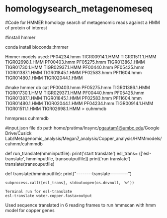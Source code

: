 # homologysearch_metagenomeseq
#Code for HMMER homology search of metagenomic reads against a HMM of protein of interest

#install hmmer

conda install bioconda::hmmer

Hmmer models used:
PF04234.hmm  TIGR00914.1.HMM  TIGR01511.1.HMM  TIGR02698.1.HMM
PF00403.hmm  PF05275.hmm  TIGR01386.1.HMM  TIGR01730.1.HMM  TIGR02937.1.HMM
PF00440.hmm  PF05425.hmm  TIGR01387.1.HMM  TIGR01845.1.HMM
PF02583.hmm  PF11604.hmm  TIGR01480.1.HMM  TIGR02044.1.HMM


#make hmmer db
cat PF00403.hmm  PF05275.hmm TIGR01386.1.HMM  TIGR01730.1.HMM  TIGR02937.1.HMM PF00440.hmm  PF05425.hmm TIGR01387.1.HMM  TIGR01845.1.HMM PF02583.hmm  PF11604.hmm TIGR01480.1.HMM  TIGR02044.1.HMM PF04234.hmm  TIGR00914.1.HMM  TIGR01511.1.HMM  TIGR02698.1.HMM > cuhmmdb

hmmpress cuhmmdb


#input.json file
db path home/pratima/Insync/pgautam1@umbc.edu/Google Drive/Cusick Lab/Metagenomic_analysis/Megan7_analysis/Copper_analysis/HMMmodels/cuhmm/cuhmmdb

def run_translate(hmminputfile):
    print('start translate')
    esl_trans= (['esl-translate', hmminputfile, transoutputfile])
    print('run translate')
    translate(transouputfile)
    
def translate(hmminputfile):
    print("--------translate---------")
    
    subprocess.call([esl_trans], stdout=open(os.devnull, 'w'))
    
    Terminal run for esl-translate
    esl-translate water.copper.fasta>output
    
Used sequence translated in 6 reading frames to run hmmscan with hmm model for copper genes

